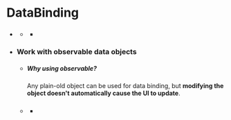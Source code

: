 # DataBinding

- ###

  + #####
    +


- ### Work with observable data objects
  
  + ##### Why using observable?
    Any plain-old object can be used for data binding, but **modifying the object doesn't automatically cause the UI to update**.
  
  + ##### 
    +